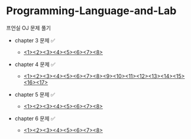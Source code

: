 # Programming-Language-and-Lab

프언실 OJ 문제 풀기

+ chapter 3 문제 ✅️
  + [<1>](https://github.com/hoeyoon/Programming-Language-and-Lab/blob/master/chapter%203/N1.py)[<2>](https://github.com/hoeyoon/Programming-Language-and-Lab/blob/master/chapter%203/N2.py)[<3>](https://github.com/hoeyoon/Programming-Language-and-Lab/blob/master/chapter%203/N3.py)[<4>](https://github.com/hoeyoon/Programming-Language-and-Lab/blob/master/chapter%203/N4.py)[<5>](https://github.com/hoeyoon/Programming-Language-and-Lab/blob/master/chapter%203/N5.py)[<6>](https://github.com/hoeyoon/Programming-Language-and-Lab/blob/master/chapter%203/N6.py)[<7>](https://github.com/hoeyoon/Programming-Language-and-Lab/blob/master/chapter%203/N7.py)[<8>](https://github.com/hoeyoon/Programming-Language-and-Lab/blob/master/chapter%203/N8.py)
 
+ chapter 4 문제 ✅️
  + [<1>](https://github.com/hoeyoon/Programming-Language-and-Lab/blob/master/chapter%204/N1.py)[<2>](https://github.com/hoeyoon/Programming-Language-and-Lab/blob/master/chapter%204/N2.py)[<3>](https://github.com/hoeyoon/Programming-Language-and-Lab/blob/master/chapter%204/N3.py)[<4>](https://github.com/hoeyoon/Programming-Language-and-Lab/blob/master/chapter%204/N4.py)[<5>](https://github.com/hoeyoon/Programming-Language-and-Lab/blob/master/chapter%204/N5.py)[<6>](https://github.com/hoeyoon/Programming-Language-and-Lab/blob/master/chapter%204/N6.py)[<7>](https://github.com/hoeyoon/Programming-Language-and-Lab/blob/master/chapter%204/N7.py)[<8>](https://github.com/hoeyoon/Programming-Language-and-Lab/blob/master/chapter%204/N8.py)[<9>](https://github.com/hoeyoon/Programming-Language-and-Lab/blob/master/chapter%204/N9.py)[<10>](https://github.com/hoeyoon/Programming-Language-and-Lab/blob/master/chapter%204/N10.py)[<11>](https://github.com/hoeyoon/Programming-Language-and-Lab/blob/master/chapter%204/N11.py)[<12>](https://github.com/hoeyoon/Programming-Language-and-Lab/blob/master/chapter%204/N12.py)[<13>](https://github.com/hoeyoon/Programming-Language-and-Lab/blob/master/chapter%204/N13.py)[<14>](https://github.com/hoeyoon/Programming-Language-and-Lab/blob/master/chapter%204/N14.py)[<15>](https://github.com/hoeyoon/Programming-Language-and-Lab/blob/master/chapter%204/N15.py)[<16>](https://github.com/hoeyoon/Programming-Language-and-Lab/blob/master/chapter%204/N16.py)[<17>](https://github.com/hoeyoon/Programming-Language-and-Lab/blob/master/chapter%204/N17.py)

+ chapter 5 문제 ✅
  + [<1>](https://github.com/hoeyoon/Programming-Language-and-Lab/blob/master/chapter%205/N1.py)[<2>](https://github.com/hoeyoon/Programming-Language-and-Lab/blob/master/chapter%205/N2.py)[<3>](https://github.com/hoeyoon/Programming-Language-and-Lab/blob/master/chapter%205/N3.py)[<4>](https://github.com/hoeyoon/Programming-Language-and-Lab/blob/master/chapter%205/N4.py)[<5>](https://github.com/hoeyoon/Programming-Language-and-Lab/blob/master/chapter%205/N5.py)[<6>](https://github.com/hoeyoon/Programming-Language-and-Lab/blob/master/chapter%205/N6.py)[<7>](https://github.com/hoeyoon/Programming-Language-and-Lab/blob/master/chapter%205/N7.py)[<8>](https://github.com/hoeyoon/Programming-Language-and-Lab/blob/master/chapter%205/N8.py)

+ chapter 6 문제 ✅
  + [<1>](https://github.com/hoeyoon/Programming-Language-and-Lab/blob/master/chapter%206/N1.py)[<2>](https://github.com/hoeyoon/Programming-Language-and-Lab/blob/master/chapter%206/N2.py)[<3>](https://github.com/hoeyoon/Programming-Language-and-Lab/blob/master/chapter%206/N3.py)[<4>](https://github.com/hoeyoon/Programming-Language-and-Lab/blob/master/chapter%206/N4.py)[<5>](https://github.com/hoeyoon/Programming-Language-and-Lab/blob/master/chapter%206/N5.py)[<6>](https://github.com/hoeyoon/Programming-Language-and-Lab/blob/master/chapter%206/N6.py)[<7>](https://github.com/hoeyoon/Programming-Language-and-Lab/blob/master/chapter%206/N7.py)[<8>](https://github.com/hoeyoon/Programming-Language-and-Lab/blob/master/chapter%206/N8.py)
